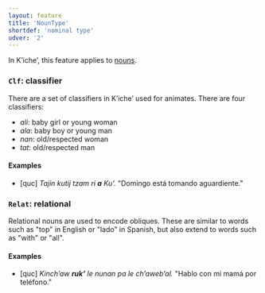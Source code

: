```yaml
---
layout: feature
title: 'NounType'
shortdef: 'nominal type'
udver: '2'
---
```


In Kʼicheʼ, this feature applies to [nouns](en-pos/NOUN).

### <a name="Clf">`Clf`</a>: classifier

There are a set of classifiers in Kʼicheʼ used for animates. There are four classifiers:

* _ali_: baby girl or young woman
* _ala_: baby boy or young man
* _nan_: old/respected woman
* _tat_: old/respected man

#### Examples

* [quc] _Tajin kutij tzam ri <b>a</b> Kuʼ._ "Domingo está tomando aguardiente."

### <a name="Relat">`Relat`</a>: relational

Relational nouns are used to encode obliques. These are similar to words such
as "top" in English or "lado" in Spanish, but also extend to words such as 
"with" or "all".

#### Examples

* [quc] _Kinchʼaw <b>rukʼ</b> le nunan pa le chʼawebʼal._ "Hablo con mi mamá por teléfono."
<!-- Interlanguage links updated St lis 3 20:58:24 CET 2021 -->
